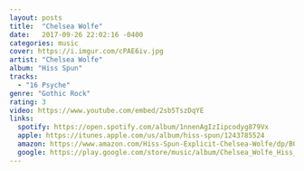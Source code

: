 ```yaml
---
layout: posts
title:  "Chelsea Wolfe"
date:   2017-09-26 22:02:16 -0400
categories: music
cover: https://i.imgur.com/cPAE6iv.jpg
artist: "Chelsea Wolfe"
album: "Hiss Spun"
tracks:
  - "16 Psyche"
genre: "Gothic Rock"
rating: 3
video: https://www.youtube.com/embed/2sb5TszDqYE
links:
  spotify: https://open.spotify.com/album/1nnenAgIzIipcodyg879Vx
  apple: https://itunes.apple.com/us/album/hiss-spun/1243785524
  amazon: https://www.amazon.com/Hiss-Spun-Explicit-Chelsea-Wolfe/dp/B071JD3FL6/
  google: https://play.google.com/store/music/album/Chelsea_Wolfe_Hiss_Spun?id=Buf4x7wfip4m6kbvmaslljrwkte&hl=en
---
```



